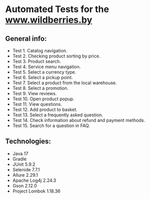 # Automated Tests for the www.wildberries.by

## General info:

* Test 1. Catalog navigation.
* Test 2. Checking product sorting by price.
* Test 3. Product search.
* Test 4. Service menu navigation.
* Test 5. Select a currency type.
* Test 6. Select a pickup point.
* Test 7. Select a product from the local warehouse.
* Test 8. Select a promotion.
* Test 9. View reviews.
* Test 10. Open product popup.
* Test 11. View questions.
* Test 12. Add product to basket.
* Test 13. Select a frequently asked question.
* Test 14. Check information about refund and payment methods.
* Test 15. Search for a question in FAQ.


## Technologies:

* Java 17
* Gradle
* JUnit 5.9.2
* Selenide 7.7.1
* Allure 2.29.1
* Apache Log4j 2.24.3
* Gson 2.12.0
* Project Lombok 1.18.36
